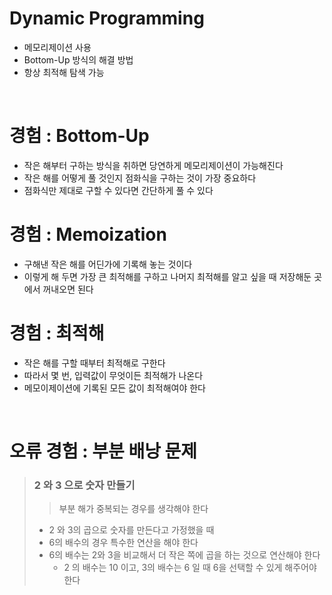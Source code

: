 # Dynamic Programming
* 메모리제이션 사용
* Bottom-Up 방식의 해결 방법
* 항상 최적해 탐색 가능

<br>

# 경험 : Bottom-Up
* 작은 해부터 구하는 방식을 취하면 당연하게 메모리제이션이 가능해진다
* 작은 해를 어떻게 풀 것인지 점화식을 구하는 것이 가장 중요하다
* 점화식만 제대로 구할 수 있다면 간단하게 풀 수 있다

# 경험 : Memoization
* 구해낸 작은 해를 어딘가에 기록해 놓는 것이다
* 이렇게 해 두면 가장 큰 최적해를 구하고 나머지 최적해를 알고 싶을 때 저장해둔 곳에서 꺼내오면 된다

# 경험 : 최적해
* 작은 해를 구할 때부터 최적해로 구한다
* 따라서 몇 번, 입력값이 무엇이든 최적해가 나온다
* 메모이제이션에 기록된 모든 값이 최적해여야 한다


<br>

# 오류 경험 : 부분 배낭 문제
> ### 2 와 3 으로 숫자 만들기
> > 부분 해가 중복되는 경우를 생각해야 한다
> * 2 와 3의 곱으로 숫자를 만든다고 가정했을 때
> * 6의 배수의 경우 특수한 연산을 해야 한다
> * 6의 배수는 2와 3을 비교해서 더 작은 쪽에 곱을 하는 것으로 연산해야 한다
>   * 2 의 배수는 10 이고, 3의 배수는 6 일 때 6을 선택할 수 있게 해주어야 한다




